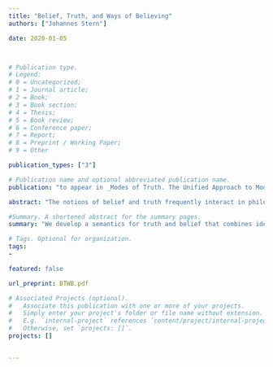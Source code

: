 ```yaml
---
title: "Belief, Truth, and Ways of Believing"
authors: ["Johannes Stern"]

date: 2020-01-05



# Publication type.
# Legend:
# 0 = Uncategorized;
# 1 = Journal article;
# 2 = Book;
# 3 = Book section;
# 4 = Thesis;
# 5 = Book review;
# 6 = Conference paper;
# 7 = Report;
# 8 = Preprint / Working Paper;
# 9 = Other

publication_types: ["3"]

# Publication name and optional abbreviated publication name.
publication: "to appear in _Modes of Truth. The Unified Approach to Modality, Truth, and Paradox_; Nicolai, C. and Stern, J. (eds.), Routledge."

abstract: "The notions of belief and truth frequently interact in philosophical discourse but, surprisingly, a coherent semantics for such discourse is still wanting. Indeed, a number of puzzles stand in way of a satisfactory semantic account of the notion of truth in doxastic contexts. In this paper we discuss these puzzles and develop a more satisfactory semantic account that combines ideas from contextualist theories of attitude reports and Awareness semantics for non-idealized belief."

#Summary. A shortened abstract for the summary pages.
summary: "We develop a semantics for truth and belief that combines ideas from contextualist theories of attitude reports and Awareness semantics for non-idealized belief."

# Tags. Optional for organization.
tags:
-

featured: false

url_preprint: BTWB.pdf

# Associated Projects (optional).
#   Associate this publication with one or more of your projects.
#   Simply enter your project's folder or file name without extension.
#   E.g. `internal-project` references `content/project/internal-project/index.md`.
#   Otherwise, set `projects: []`.
projects: []


---
```

